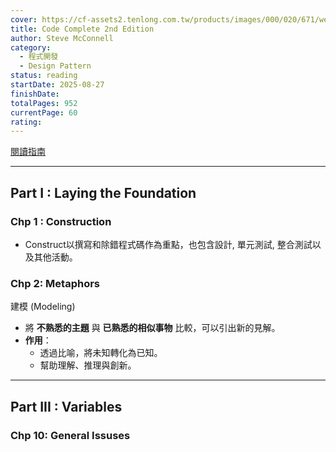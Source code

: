 ```yaml
---
cover: https://cf-assets2.tenlong.com.tw/products/images/000/020/671/webp/51FUYfErOXL.webp?1545100735
title: Code Complete 2nd Edition
author: Steve McConnell
category:
  - 程式開發
  - Design Pattern
status: reading
startDate: 2025-08-27
finishDate:
totalPages: 952
currentPage: 60
rating:
---
```




[閱讀指南](https://dotblogs.com.tw/hatelove/2018/12/23/code-complete-2nd-edition-reading-guide)

---

## Part I : Laying the Foundation

### Chp 1 : Construction
- Construct以撰寫和除錯程式碼作為重點，也包含設計, 單元測試, 整合測試以及其他活動。

### Chp 2: Metaphors
  建模 (Modeling)
- 將 **不熟悉的主題** 與 **已熟悉的相似事物** 比較，可以引出新的見解。
- **作用**：
    - 透過比喻，將未知轉化為已知。
    - 幫助理解、推理與創新。

---

## Part III : Variables
### Chp 10: General Issuses
